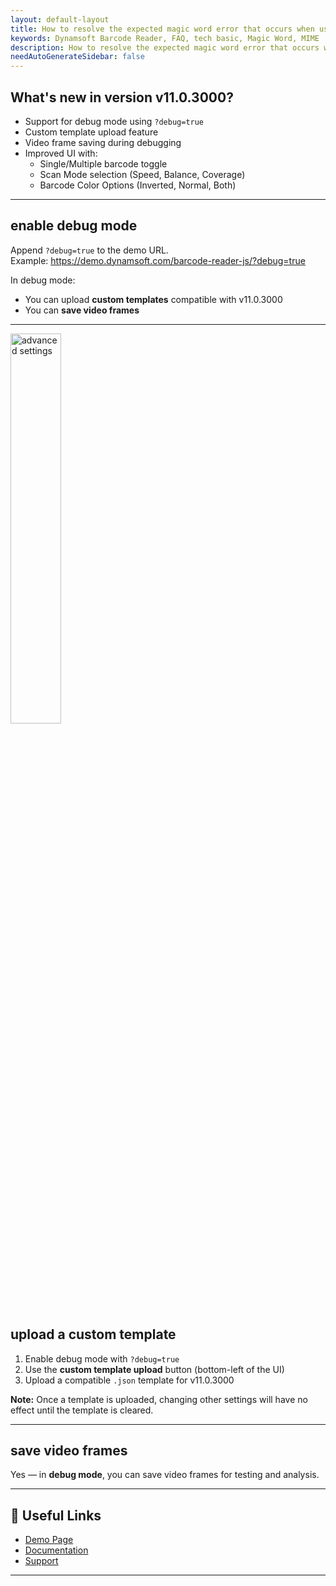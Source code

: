 ```yaml
---
layout: default-layout
title: How to resolve the expected magic word error that occurs when using DBR-JS?
keywords: Dynamsoft Barcode Reader, FAQ, tech basic, Magic Word, MIME
description: How to resolve the expected magic word error that occurs when using DBR-JS?
needAutoGenerateSidebar: false
---
```


## What's new in version v11.0.3000?

- Support for debug mode using `?debug=true`
- Custom template upload feature
- Video frame saving during debugging
- Improved UI with:
  - Single/Multiple barcode toggle
  - Scan Mode selection (Speed, Balance, Coverage)
  - Barcode Color Options (Inverted, Normal, Both)

---

## enable debug mode

Append `?debug=true` to the demo URL.  
Example: https://demo.dynamsoft.com/barcode-reader-js/?debug=true

In debug mode:

- You can upload **custom templates** compatible with v11.0.3000
- You can **save video frames**

---

<div align="left">
    <p><img src="../assets/advanced-settings.jpg" width="40%" alt="advanced settings"></p>
</div>

## upload a custom template

1. Enable debug mode with `?debug=true`
2. Use the **custom template upload** button (bottom-left of the UI)
3. Upload a compatible `.json` template for v11.0.3000

**Note:** Once a template is uploaded, changing other settings will have no effect until the template is cleared.

---

## save video frames

Yes — in **debug mode**, you can save video frames for testing and analysis.

---

## 🔗 Useful Links

- [Demo Page](https://demo.dynamsoft.com/barcode-reader-js/)
- [Documentation](https://www.dynamsoft.com/barcode-reader/docs/web/)
- [Support](https://www.dynamsoft.com/Support/)

---
